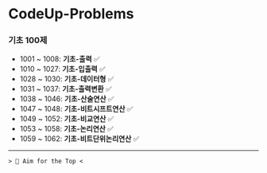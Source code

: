 ﻿# CodeUp-Problems

### 기초 100제
+ 1001 ~ 1008: **기초-출력** ✅
+ 1010 ~ 1027: **기초-입출력** ✅
+ 1028 ~ 1030: **기초-데이터형** ✅
+ 1031 ~ 1037: **기초-출력변환** ✅
+ 1038 ~ 1046: **기초-산술연산** ✅
+ 1047 ~ 1048: **기초-비트시프트연산** ✅
+ 1049 ~ 1052: **기초-비교연산** ✅
+ 1053 ~ 1058: **기초-논리연산** ✅
+ 1059 ~ 1062: **기초-비트단위논리연산** ✅
---
```
> 💯 Aim for the Top <
```